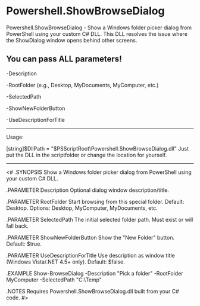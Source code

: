 # Powershell.ShowBrowseDialog
Powershell.ShowBrowseDialog -  Show a Windows folder picker dialog from PowerShell using your custom C# DLL. 
This DLL resolves the issue where the ShowDialog window opens behind other screens.

You can pass ALL parameters!
------------------------------------------------------------------------------------------------------------------------------------------------------

-Description

-RootFolder (e.g., Desktop, MyDocuments, MyComputer, etc.)

-SelectedPath

-ShowNewFolderButton

-UseDescriptionForTitle


------------------------------------------------------------------------------------------------------------------------------------------------------
Usage:


[string]$DllPath = "$PSScriptRoot\Powershell.ShowBrowseDialog.dll" Just put the DLL in the scriptfolder or change the location for yourself.

------------------------------------------------------------------------------------------------------------------------------------------------------

<#
.SYNOPSIS
    Show a Windows folder picker dialog from PowerShell using your custom C# DLL.

.PARAMETER Description
    Optional dialog window description/title.

.PARAMETER RootFolder
    Start browsing from this special folder. Default: Desktop.
    Options: Desktop, MyComputer, MyDocuments, etc.

.PARAMETER SelectedPath
    The initial selected folder path. Must exist or will fall back.

.PARAMETER ShowNewFolderButton
    Show the "New Folder" button. Default: $true.

.PARAMETER UseDescriptionForTitle
    Use description as window title (Windows Vista/.NET 4.5+ only). Default: $false.

.EXAMPLE
    Show-BrowseDialog -Description "Pick a folder" -RootFolder MyComputer -SelectedPath "C:\Temp"

.NOTES
    Requires Powershell.ShowBrowseDialog.dll built from your C# code.
#>
